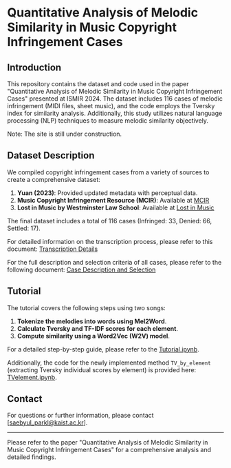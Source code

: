 # Quantitative Analysis of Melodic Similarity in Music Copyright Infringement Cases 

## Introduction

This repository contains the dataset and code used in the paper "Quantitative Analysis of Melodic Similarity in Music Copyright Infringement Cases" presented at ISMIR 2024. The dataset includes 116 cases of melodic infringement (MIDI files, sheet music), and the code employs the Tversky index for similarity analysis. Additionally, this study utilizes natural language processing (NLP) techniques to measure melodic similarity objectively.

Note: The site is still under construction.


## Dataset Description

We compiled copyright infringement cases from a variety of sources to create a comprehensive dataset:

1. **Yuan (2023)**: Provided updated metadata with perceptual data.
2. **Music Copyright Infringement Resource (MCIR)**: Available at [MCIR](https://blogs.law.gwu.edu/mcir/)
3. **Lost in Music by Westminster Law School**: Available at [Lost in Music](https://www.lostinmusic.org/)

The final dataset includes a total of 116 cases (Infringed: 33, Denied: 66, Settled: 17).

For detailed information on the transcription process, please refer to this document: [Transcription Details](https://docs.google.com/document/d/1LxcY9rqn1MepNODICntibbvZvVgO7M4fb09eALphJTE/edit)

For the full description and selection criteria of all cases, please refer to the following document: [Case Description and Selection](https://docs.google.com/spreadsheets/d/1eBYHDWRLVL-3-Ze28-dyPLcJHIEUETiFUZzf_fGZ6uU/edit?usp=sharing)

## Tutorial
The tutorial covers the following steps using two songs:

1. **Tokenize the melodies into words using Mel2Word**.
2. **Calculate Tversky and TF-IDF scores for each element**.
3. **Compute similarity using a Word2Vec (W2V) model**.

For a detailed step-by-step guide, please refer to the [Tutorial.ipynb](Tutorial.ipynb).

Additionally, the code for the newly implemented method `TV_by_element` (extracting Tversky individual scores by element) is provided here: [TVelement.ipynb](TVelement.ipynb).

## Contact
For questions or further information, please contact [saebyul_parkl@kaist.ac.kr].

---

Please refer to the paper "Quantitative Analysis of Melodic Similarity in Music Copyright Infringement Cases" for a comprehensive analysis and detailed findings.
